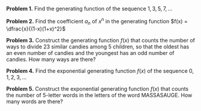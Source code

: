 **Problem 1.** Find the generating function of the sequence $1, 3, 5, 7,\ldots$

**Problem 2.** Find the coefficient $a_n$ of $x^n$ in the generating function $f(x) = \dfrac{x}{(1-x)(1+x)^2}$

**Problem 3.** Construct the generating function $f(x)$ that counts the number of ways to divide 23 similar candies among 5 children, 
so that the oldest has an even number of candies and the youngest has an odd number of candies. How many ways are there?

**Problem 4.** Find the exponential generating function $f(x)$ of the sequence $0, 1, 2, 3,\ldots$

**Problem 5.** Construct the exponential generating function $f(x)$ that counts the number of 5-letter words in the letters of the word 
MASSASAUGE. How many words are there?
